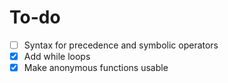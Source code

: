 # To-do

- [ ] Syntax for precedence and symbolic operators
- [x] Add while loops
- [x] Make anonymous functions usable